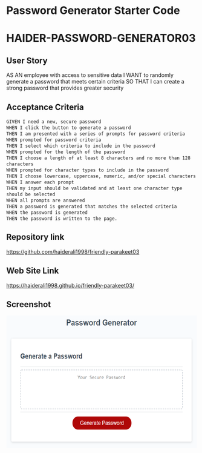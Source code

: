 # Password Generator Starter Code
# HAIDER-PASSWORD-GENERATOR03



## User Story

AS AN employee with access to sensitive data
I WANT to randomly generate a password that meets certain criteria
SO THAT I can create a strong password that provides greater security

## Acceptance Criteria

    GIVEN I need a new, secure password
    WHEN I click the button to generate a password
    THEN I am presented with a series of prompts for password criteria
    WHEN prompted for password criteria
    THEN I select which criteria to include in the password
    WHEN prompted for the length of the password
    THEN I choose a length of at least 8 characters and no more than 128 characters
    WHEN prompted for character types to include in the password
    THEN I choose lowercase, uppercase, numeric, and/or special characters
    WHEN I answer each prompt
    THEN my input should be validated and at least one character type should be selected
    WHEN all prompts are answered
    THEN a password is generated that matches the selected criteria
    WHEN the password is generated
    THEN the password is written to the page.


## Repository link

https://github.com/haiderali1998/friendly-parakeet03


## Web Site Link

https://haiderali1998.github.io/friendly-parakeet03/

## Screenshot
<section>
    <img alt="screenshot" src="./assets/images/screenshot.png" width=550px height=350px>
</section>

